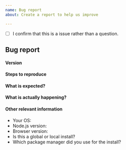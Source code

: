 ```yaml
---
name: Bug report
about: Create a report to help us improve

---
```


<!-- Based on https://github.com/vuejs/vuepress/blob/master/.github/ISSUE_TEMPLATE/bug_report.md -->
<!-- Please don't delete this template or we'll close your issue -->
<!-- Before creating an issue please make sure you are using the latest version of Statusfy. -->

<!-- Please confirm you will submit an issue. -->
<!-- Issues which contain questions or support requests will be closed. -->
<!-- (Update "[ ]" to "[x]" to check a box) -->

- [ ] I confirm that this is a issue rather than a question.

<!-- Please ask questions via following several ways. -->
<!-- Free Support (Spectrum Chat): https://spectrum.chat/bazzite/statusfy -->
<!-- Professional Support: This project is sponsored by https://aceforth.com. If you require Professional Assistance on your project(s), please contact us at https://aceforth.com/products/statusfy#support. -->

## Bug report

#### Version

#### Steps to reproduce

<!-- If you are reporting a bug that can ONLY be reproduced on your repository, PLEASE provide this repo link. That takes guessing work out of the way and saves us time. -->

#### What is expected?

#### What is actually happening?

#### Other relevant information

- Your OS: 
- Node.js version: 
- Browser version: 
- Is this a global or local install? 
- Which package manager did you use for the install?
